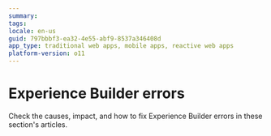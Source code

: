 ```yaml
---
summary:
tags:
locale: en-us
guid: 797bbbf3-ea32-4e55-abf9-8537a346408d
app_type: traditional web apps, mobile apps, reactive web apps
platform-version: o11
---
```


# Experience Builder errors

Check the causes, impact, and how to fix Experience Builder errors in these section's articles.

